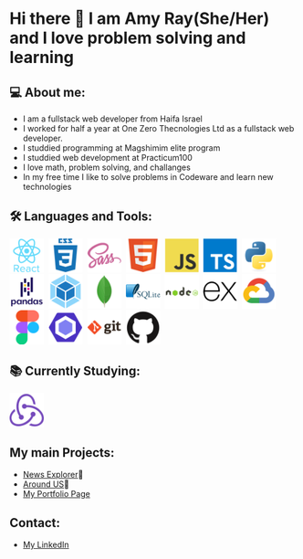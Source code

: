 # Hi there 👋 I am Amy Ray(She/Her) and I love problem solving and learning

## 💻 About me:
 - I am a fullstack web developer from Haifa Israel
 - I worked for half a year at One Zero Thecnologies Ltd as a fullstack web developer.
 - I studdied programming at Magshimim elite program
 - I studdied web development at Practicum100
 - I love math, problem solving, and challanges
 - In my free time I like to solve problems in Codeware and  learn new technologies

## :hammer_and_wrench: Languages and Tools:
<div>
  <img src="https://github.com/devicons/devicon/blob/master/icons/react/react-original-wordmark.svg" title="React" alt="React" width="60" height="60"/>&nbsp;
  <img src="https://github.com/devicons/devicon/blob/master/icons/css3/css3-plain-wordmark.svg"  title="CSS3" alt="CSS" width="60" height="60"/>&nbsp;
 <img src="https://github.com/devicons/devicon/blob/master/icons/sass/sass-original.svg"  title="Sass" alt="Sass" width="60" height="60"/>&nbsp;
  <img src="https://github.com/devicons/devicon/blob/master/icons/html5/html5-original.svg" title="HTML5" alt="HTML" width="60" height="60"/>&nbsp;
  <img src="https://github.com/devicons/devicon/blob/master/icons/javascript/javascript-original.svg" title="JavaScript" alt="JavaScript" width="60" height="60"/>&nbsp;
  <img src="https://github.com/devicons/devicon/blob/master/icons/typescript/typescript-original.svg" title="Typescript" alt="Typescript" width="60" height="60"/>&nbsp;
 <img src="https://github.com/devicons/devicon/blob/master/icons/python/python-original.svg" title="Python" alt="Python" width="60" height="60"/>&nbsp;
 <img src="https://github.com/devicons/devicon/blob/master/icons/pandas/pandas-original-wordmark.svg" title="Pandas" alt="Pandas" width="60" height="60"/>&nbsp;
 <img src="https://github.com/devicons/devicon/blob/master/icons/webpack/webpack-original.svg" title="Webpack" alt="Webpack" width="60" height="60"/>&nbsp;
  <img src="https://github.com/devicons/devicon/blob/master/icons/mongodb/mongodb-original.svg" title="MongoDB"  alt="MongoDB" width="60" height="60"/>&nbsp;
 <img src="https://github.com/devicons/devicon/blob/master/icons/sqlite/sqlite-original-wordmark.svg" title="SQL"  alt="SQL" width="60" height="60"/>&nbsp;
  <img src="https://github.com/devicons/devicon/blob/master/icons/nodejs/nodejs-original-wordmark.svg" title="NodeJS" alt="NodeJS" width="60" height="60"/>&nbsp;
  <img src="https://github.com/devicons/devicon/blob/master/icons/express/express-original.svg" title="Express" alt="Express" width="60" height="60"/>&nbsp;
  <img src="https://github.com/devicons/devicon/blob/master/icons/googlecloud/googlecloud-original.svg" title="GoogleCloud" alt="GoogleCloud" width="60" height="60"/>&nbsp;
 <img src="https://github.com/devicons/devicon/blob/master/icons/figma/figma-original.svg" title="Figma" alt="Figma" width="60" height="60"/>&nbsp;
 <img src="https://github.com/devicons/devicon/blob/master/icons/eslint/eslint-original.svg" title="Eslint" alt="Eslint" width="60" height="60"/>&nbsp;
  <img src="https://github.com/devicons/devicon/blob/master/icons/git/git-original-wordmark.svg" title="Git" alt="Git" width="60" height="60"/>&nbsp;
  <img src="https://github.com/devicons/devicon/blob/master/icons/github/github-original.svg" title="Github" alt="Github" width="60" height="60"/>
</div>

## :books: Currently Studying:
<div>
 <img src="https://github.com/devicons/devicon/blob/master/icons/redux/redux-original.svg"  title="Redux" alt="Redux" width="60" height="60"/>&nbsp;
</div>


## My main Projects:
- [News Explorer](https://github.com/AmyRayDroui/news-explorer-frontend)📰
- [Around US](https://github.com/AmyRayDroui/react-around-api-full)📸
- [My Portfolio Page](https://amyraydroui.github.io/Portfolio)

## Contact:
- [My LinkedIn](https://www.linkedin.com/in/amy-ray-droui-webdeveloper/)

<!--
**AmyRayDroui/AmyRayDroui** is a ✨ _special_ ✨ repository because its `README.md` (this file) appears on your GitHub profile.

Here are some ideas to get you started:

- 🔭 I’m currently working on ...
- 🌱 I’m currently learning ...
- 👯 I’m looking to collaborate on ...
- 🤔 I’m looking for help with ...
- 💬 Ask me about ...
- 📫 How to reach me: ...
- 😄 Pronouns: ...
- ⚡ Fun fact: ...
-->
